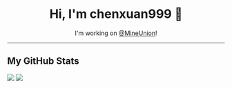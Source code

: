 <div align="center">
  <h1>Hi, I'm chenxuan999 👋</h1>
  <p>I'm working on <a href="//github.com/MineUnion">@MineUnion</a>!</p>
</div>

---
## My GitHub Stats
<img src="https://ghapi.mudev.eu.org/api?username=chenxuan999&show_icons=true&theme=tokyonight&show=reviews,discussions_started,discussions_answered,prs_merged,prs_merged_percen" />
<img src="https://ghapi.mudev.eu.org/api/top-langs?username=chenxuan999&langs_count=20&card_width=320&theme=tokyonight" />
